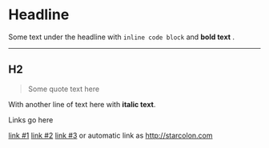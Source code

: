 # Headline

Some text under the headline with `inline code block` and **bold text** .

---

## H2

> Some quote text here

With another line of text here with **italic text**.

Links go here

[link #1](http://localhost/)
[link #2](https://google.com)
[link #3](http://starcolon.com)
or automatic link as http://starcolon.com

